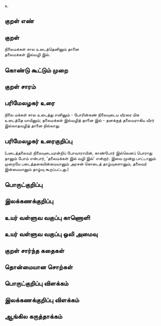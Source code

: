 உ

## குறள் எண் 


## குறள் 
நிலைமக்கள் சால உடைத்தெனினும் தானை  
தலைமக்கள் இல்வழி இல்.

## கொண்டு கூட்டும் முறை


## குறள் சாரம் 


## பரிமேலழகர் உரை
நிலை மக்கள் சால உடைத்து எனினும் - போரின்கண் நிலையுடைய வீரரை மிக உடைத்தே யாயினும்; தலைமக்கள் இல்வழித் தானை இல் - தனக்குத் தலைவராகிய வீரர் இல்லாதவழித் தானை நில்லாது. 
## பரிமேலழகர் உரைகுறிப்பு   
(படைத்தலைவர் நிலையுடையரன்றிப் போவாராயின், காண்போர் இல்லெனப் பொராது தானும் போம் என்பார், 'தலைமக்கள் இல் வழி இல்' என்றார். இவை மூன்று பாட்டானும் முறையே படைத்தகையின்மையானும் அரசன் கொடைத் தாழ்வுகளானும், தலைவர் இன்மையானும் தாழ்வு கூறப்பட்டது.)


## பொருட்குறிப்பு 


## இலக்கணக்குறிப்பு  


## உயர் வள்ளுவ வகுப்பு காணொளி


## உயர் வள்ளுவ வகுப்பு ஒலி அமைவு 

 
## குறள் சார்ந்த கதைகள் 


## தொன்மையான சொற்கள்


## பொருட்குறிப்பு விளக்கம்


## இலக்கணக்குறிப்பு விளக்கம்


## ஆங்கில கருத்தாக்கம் 


